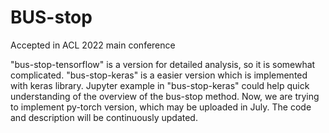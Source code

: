 # BUS-stop
Accepted in ACL 2022 main conference 

"bus-stop-tensorflow" is a version for detailed analysis, so it is somewhat complicated.
"bus-stop-keras" is a easier version which is implemented with keras library.
Jupyter example in "bus-stop-keras" could help quick understanding of the overview of the bus-stop method.
Now, we are trying to implement py-torch version, which may be uploaded in July. 
The code and description will be continuously updated.
